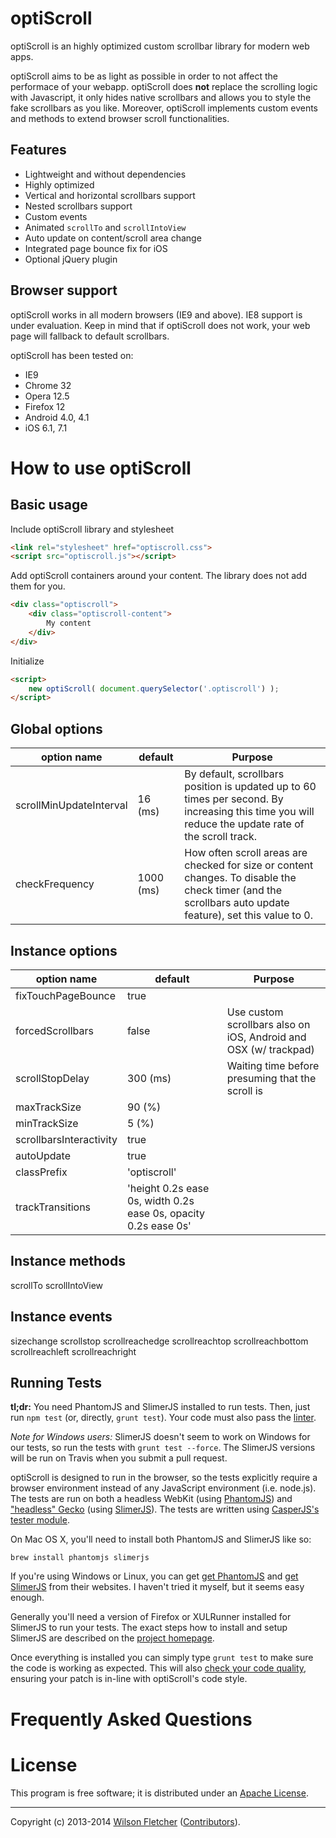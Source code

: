 # optiScroll

optiScroll is an highly optimized custom scrollbar library for modern web apps.

optiScroll aims to be as light as possible in order to not affect the performace of your webapp. optiScroll does **not** replace the scrolling logic with Javascript, it only hides native scrollbars and allows you to style the fake scrollbars as you like. Moreover, optiScroll implements custom events and methods to extend browser scroll functionalities. 


## Features

- Lightweight and without dependencies 
- Highly optimized
- Vertical and horizontal scrollbars support
- Nested scrollbars support
- Custom events
- Animated `scrollTo` and `scrollIntoView`
- Auto update on content/scroll area change
- Integrated page bounce fix for iOS 
- Optional jQuery plugin


## Browser support

optiScroll works in all modern browsers (IE9 and above). IE8 support is under evaluation. Keep in mind that if optiScroll does not work, your web page will fallback to default scrollbars.

optiScroll has been tested on:
- IE9
- Chrome 32
- Opera 12.5
- Firefox 12
- Android 4.0, 4.1
- iOS 6.1, 7.1


# How to use optiScroll


## Basic usage

Include optiScroll library and stylesheet

```html
<link rel="stylesheet" href="optiscroll.css">
<script src="optiscroll.js"></script>
```

Add optiScroll containers around your content. The library does not add them for you.

```html
<div class="optiscroll">
    <div class="optiscroll-content">
        My content
    </div>
</div>
```

Initialize

```html
<script>
    new optiScroll( document.querySelector('.optiscroll') );
</script>
```


## Global options

| option name | default | Purpose  
|-------------|---------|----------
| scrollMinUpdateInterval | 16 (ms) | By default, scrollbars position is updated up to 60 times per second. By increasing this time you will reduce the update rate of the scroll track.  
| checkFrequency | 1000 (ms) | How often scroll areas are checked for size or content changes. To disable the check timer (and the scrollbars auto update feature), set this value to 0. 



## Instance options

| option name | default | Purpose  
|-------------|---------|----------
| fixTouchPageBounce | true | 
| forcedScrollbars | false | Use custom scrollbars also on iOS, Android and OSX (w/ trackpad)
| scrollStopDelay | 300 (ms) | Waiting time before presuming that the scroll is
| maxTrackSize | 90 (%) |
| minTrackSize | 5 (%) |
| scrollbarsInteractivity | true |
| autoUpdate | true |
| classPrefix | 'optiscroll' |
| trackTransitions | 'height 0.2s ease 0s, width 0.2s ease 0s, opacity 0.2s ease 0s' |



## Instance methods

scrollTo
scrollIntoView


## Instance events

sizechange
scrollstop
scrollreachedge
scrollreachtop
scrollreachbottom
scrollreachleft
scrollreachright




## Running Tests

**tl;dr:** You need PhantomJS and SlimerJS installed to run tests. Then, just
run `npm test` (or, directly, `grunt test`). Your code must also pass the
[linter](http://www.jshint.com/).

_Note for Windows users:_ SlimerJS doesn't seem to work on Windows for our
tests, so run the tests with `grunt test --force`. The SlimerJS versions will
be run on Travis when you submit a pull request.

optiScroll is designed to run in the browser, so the tests explicitly require
a browser environment instead of any JavaScript environment (i.e. node.js).
The tests are run on both a headless WebKit (using
[PhantomJS](http://phantomjs.org)) and
["headless" Gecko](http://slimerjs.org/faq.html) (using
[SlimerJS](http://slimerjs.org/)). The tests are written using
[CasperJS's tester module](http://docs.casperjs.org/en/latest/modules/tester.html).

On Mac OS X, you'll need to install both PhantomJS and SlimerJS like so:

```
brew install phantomjs slimerjs
```

If you're using Windows or Linux, you can get
[get PhantomJS](http://phantomjs.org/download) and
[get SlimerJS](http://slimerjs.org/download) from their websites. I haven't
tried it myself, but it seems easy enough.

Generally you'll need a version of Firefox or XULRunner installed for SlimerJS
to run your tests. The exact steps how to install and setup SlimerJS are
described on the
[project homepage](http://slimerjs.org/install.html#install-firefox).

Once everything is installed you can simply type `grunt test`
to make sure the code is working as expected. This will also
[check your code quality](http://www.jshint.com/), ensuring your patch is
in-line with optiScroll's code style.


# Frequently Asked Questions




# License

This program is free software; it is distributed under an
[Apache License](https://github.com/wilsonfletcher/optiScroll/blob/master/LICENSE).

---

Copyright (c) 2013-2014 [Wilson Fletcher](http://wilsonfletcher.com/)
([Contributors](https://github.com/wilsonfletcher/optiScroll/graphs/contributors)).
